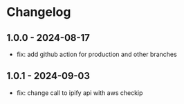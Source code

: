 # Changelog


## 1.0.0 - 2024-08-17
- fix: add github action for production and other branches



## 1.0.1 - 2024-09-03
- fix: change call to ipify api with aws checkip

